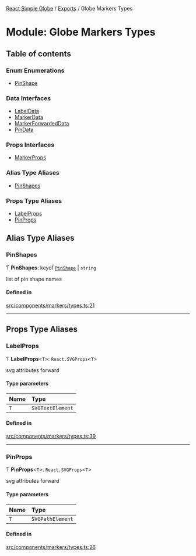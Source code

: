 [React Simple Globe](../README.md) / [Exports](../modules.md) / Globe Markers Types

# Module: Globe Markers Types

## Table of contents

### Enum Enumerations

- [PinShape](../enums/Globe_Markers_Types.PinShape.md)

### Data Interfaces

- [LabelData](../interfaces/Globe_Markers_Types.LabelData.md)
- [MarkerData](../interfaces/Globe_Markers_Types.MarkerData.md)
- [MarkerForwardedData](../interfaces/Globe_Markers_Types.MarkerForwardedData.md)
- [PinData](../interfaces/Globe_Markers_Types.PinData.md)

### Props Interfaces

- [MarkerProps](../interfaces/Globe_Markers_Types.MarkerProps.md)

### Alias Type Aliases

- [PinShapes](Globe_Markers_Types.md#pinshapes)

### Props Type Aliases

- [LabelProps](Globe_Markers_Types.md#labelprops)
- [PinProps](Globe_Markers_Types.md#pinprops)

## Alias Type Aliases

### PinShapes

Ƭ **PinShapes**: keyof [`PinShape`](../enums/Globe_Markers_Types.PinShape.md) \| `string`

list of pin shape names

#### Defined in

[src/components/markers/types.ts:21](https://github.com/Gaushao/d3-react-globe/blob/636f719/src/components/markers/types.ts#L21)

___

## Props Type Aliases

### LabelProps

Ƭ **LabelProps**<`T`\>: `React.SVGProps`<`T`\>

svg attributes forward

#### Type parameters

| Name | Type |
| :------ | :------ |
| `T` | `SVGTextElement` |

#### Defined in

[src/components/markers/types.ts:39](https://github.com/Gaushao/d3-react-globe/blob/636f719/src/components/markers/types.ts#L39)

___

### PinProps

Ƭ **PinProps**<`T`\>: `React.SVGProps`<`T`\>

svg attributes forward

#### Type parameters

| Name | Type |
| :------ | :------ |
| `T` | `SVGPathElement` |

#### Defined in

[src/components/markers/types.ts:26](https://github.com/Gaushao/d3-react-globe/blob/636f719/src/components/markers/types.ts#L26)
